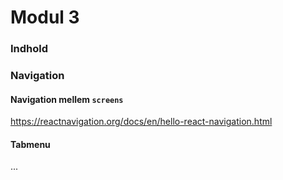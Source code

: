 # Modul 3
### Indhold

### Navigation

#### Navigation mellem `screens`

https://reactnavigation.org/docs/en/hello-react-navigation.html

#### Tabmenu

...